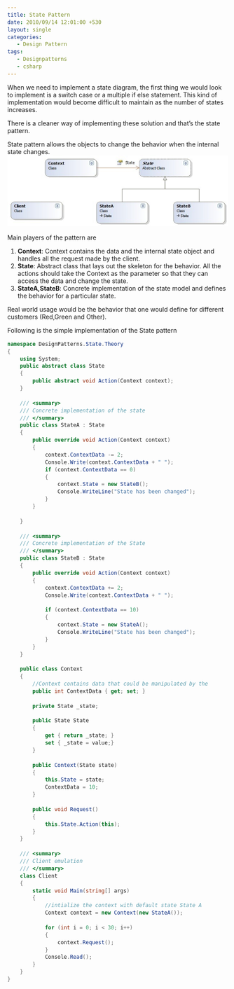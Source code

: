 ```yaml
---
title: State Pattern
date: 2010/09/14 12:01:00 +530
layout: single
categories: 
   - Design Pattern
tags:
   - Designpatterns
   - csharp
---
```

When we need to implement a state diagram, the first thing we would look to implement is a switch case or a multiple if else statement. This kind of implementation would become difficult to maintain as the number of states increases.

There is a cleaner way of implementing these solution and that’s the state pattern.

State pattern allows the objects to change the behavior when the internal state changes.
![class diagram](/assets/images/state.jpg)

Main players of the pattern are

1. **Context**: Context contains the data and the internal state object and handles all the request made by the client.
2. **State**: Abstract class that lays out the skeleton for the behavior. All the actions should take the Context as the parameter so that they can access the data and change the state.
3. **StateA,StateB**: Concrete implementation of the state model and defines the behavior for a particular state.
   
Real world usage would be the behavior that one would define for different customers (Red,Green and Other).

Following is the simple implementation of the State pattern

```csharp
namespace DesignPatterns.State.Theory
{
    using System;
    public abstract class State
    {
        public abstract void Action(Context context);
    }

    /// <summary>
    /// Concrete implementation of the state
    /// </summary>
    public class StateA : State
    {
        public override void Action(Context context)
        {
            context.ContextData -= 2;
            Console.Write(context.ContextData + " ");
            if (context.ContextData == 0)
            {
                context.State = new StateB();
                Console.WriteLine("State has been changed");
            }
        }

    }

    /// <summary>
    /// Concrete implementation of the State
    /// </summary>
    public class StateB : State
    {
        public override void Action(Context context)
        {
            context.ContextData += 2;
            Console.Write(context.ContextData + " ");

            if (context.ContextData == 10)
            {
                context.State = new StateA();
                Console.WriteLine("State has been changed");
            }
        }
    }

    public class Context
    {
        //Context contains data that could be manipulated by the
        public int ContextData { get; set; }

        private State _state;

        public State State
        {
            get { return _state; }
            set { _state = value;}
        }

        public Context(State state)
        {
            this.State = state;
            ContextData = 10;
        }

        public void Request()
        {
            this.State.Action(this);
        }
    }

    /// <summary>
    /// Client emulation 
    /// </summary>
    class Client
    {
        static void Main(string[] args)
        {
            //intialize the context with default state State A
            Context context = new Context(new StateA());

            for (int i = 0; i < 30; i++)
            {
                context.Request();
            }
            Console.Read();
        }
    }
}
```